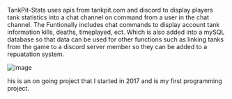 TankPit-Stats uses apis from tankpit.com and discord to display players tank statistics into a chat channel on command from a user in the chat channel.
The Funtionally includes chat commands to display account tank information kills, deaths, timeplayed, ect. Which is also added into a mySQL database so that data can be used for other functions such as linking tanks from the game to a discord server member so they can be added to a repuatation system. 


![image](https://user-images.githubusercontent.com/25750662/131924683-84c76020-8ed8-4529-a619-67c3338873f9.png)

his is an on going project that I started in 2017 and is my first programming project. 
